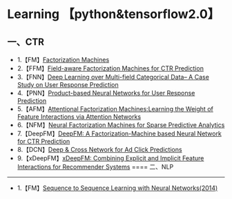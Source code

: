 Learning 【python&tensorflow2.0】
====
一、CTR
-------
* 1.【FM】[Factorization Machines](http://citeseerx.ist.psu.edu/viewdoc/download?doi=10.1.1.393.8529&rep=rep1&type=pdf)  
* 2.【FFM】[Field-aware Factorization Machines for CTR Prediction](https://www.csie.ntu.edu.tw/~cjlin/papers/ffm.pdf)  
* 3.【FNN】[Deep Learning over Multi-field Categorical Data– A Case Study on User Response Prediction](https://arxiv.org/pdf/1601.02376.pdf)  
* 4.【PNN】[Product-based Neural Networks for User Response Prediction](https://arxiv.org/pdf/1601.02376.pdf)  
* 5.【AFM】[Attentional Factorization Machines:Learning the Weight of Feature Interactions via Attention Networks](https://arxiv.org/pdf/1708.04617.pdf)  
* 6.【NFM】[Neural Factorization Machines for Sparse Predictive Analytics](https://arxiv.org/pdf/1708.05027.pdf)
* 7.【DeepFM】[DeepFM: A Factorization-Machine based Neural Network for CTR Prediction](https://www.ijcai.org/Proceedings/2017/0239.pdf)
* 8.【DCN】[Deep & Cross Network for Ad Click Predictions](https://arxiv.org/pdf/1708.05123.pdf)
* 9.【xDeepFM】[xDeepFM: Combining Explicit and Implicit Feature Interactions for Recommender Systems](https://arxiv.org/pdf/1803.05170.pdf)
====
二、NLP
-------
* 1.【FM】[Sequence to Sequence Learning with Neural Networks(2014)](https://papers.nips.cc/paper/2014/file/a14ac55a4f27472c5d894ec1c3c743d2-Paper.pdf) 

